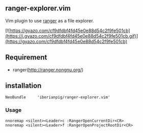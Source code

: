 ## ranger-explorer.vim
Vim plugin to use [ranger](http://ranger.nongnu.org/) as a file explorer.

[![https://gyazo.com/cf9dfdbf4fd45e0e88d54c2f9fe501cb](https://i.gyazo.com/cf9dfdbf4fd45e0e88d54c2f9fe501cb.gif)](https://gyazo.com/cf9dfdbf4fd45e0e88d54c2f9fe501cb)

## Requirement

* ranger(http://ranger.nongnu.org/)

## installation

```vim
NeoBundle     'iberianpig/ranger-explorer.vim'
```

### Usage

```vim
nnoremap <silent><Leader>c :RangerOpenCurrentDir<CR>
nnoremap <silent><Leader>f :RangerOpenProjectRootDir<CR>
```
